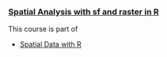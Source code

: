 ### [Spatial Analysis with sf and raster in R](https://app.datacamp.com/learn/courses/spatial-analysis-with-sf-and-raster-in-r)

This course is part of
- [Spatial Data with R](https://app.datacamp.com/learn/skill-tracks/spatial-data-with-r)
